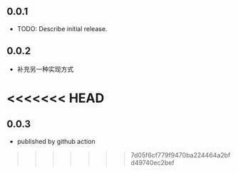 ## 0.0.1

* TODO: Describe initial release.

## 0.0.2

* 补充另一种实现方式

<<<<<<< HEAD
=======
## 0.0.3

* published by github action

>>>>>>> 7d05f6cf779f9470ba224464a2bfd49740ec2bef
